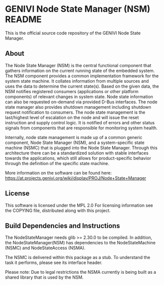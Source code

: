 # GENIVI Node State Manager (NSM) README
This is the official source code repository of the GENIVI Node State Manager. 

## About
The Node State Manager (NSM) is the central functional component that gathers information on the current running state of the embedded system. The NSM component provides a common implementation framework for the system state machine. It collates information from multiple sources and uses the data to determine the current state(s). Based on the given data, the NSM notifies registered consumers (applications or other platform components) of relevant changes in system state. Node state information can also be requested on-demand via provided D-Bus interfaces. The node state manager also provides shutdown management including shutdown request notification to consumers. The node state management is the last/highest level of escalation on the node and will issue the reset instruction and supply control logic. It is notified of errors and other status signals from components that are responsible for monitoring system health.

Internally, node state management is made up of a common generic component, Node State Manager (NSM), and a system-specific state machine (NSMC) that is plugged into the Node State Manager. Through this architecture there can be a standardized solution with stable interfaces towards the applications, which still allows for product-specific behavior through the definition of the specific state machine.

More information on the software can be found here: https://at.projects.genivi.org/wiki/display/PROJ/Node+State+Manager

## License
This software is licensed under the MPL 2.0
For licensing information see the COPYING file, 
distributed along with this project.

## Build Dependencies and Instructions
The NodeStateManager needs glib >= 2.30.0 to be compiled.
In addition, the NodeStateManager(NSM) has dependencies
to the NodeStateMachine (NSMC) and NodeStateAccess (NSMA).

The NSMC is delivered within this package as a stub.
To understand the task it performs, please see its interface header.

Please note: Due to legal restrictions the NSMA currently
is being built as a shared library that is used by the NSM.
